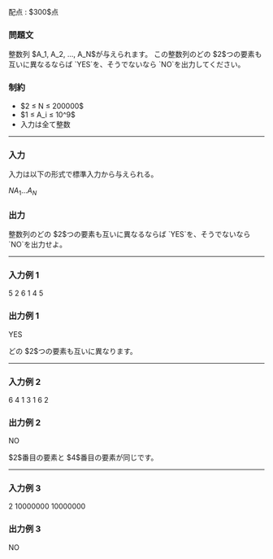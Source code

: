
<div>

<span>

<span>

<p>
配点 : $300$点
</p>

<div>

<section>

### **問題文**

<p>
整数列 $A_1, A_2, ..., A_N$が与えられます。
この整数列のどの $2$つの要素も互いに異なるならば `YES`を、そうでないなら `NO`を出力してください。
</p>

</section>

</div>

<div>

<section>

### **制約**

<ul>

<li>
$2 ≤ N ≤ 200000$
</li>

<li>
$1 ≤ A_i ≤ 10^9$
</li>

<li>
入力は全て整数
</li>

</ul>

</section>

</div>

---

<div>

<div>

<section>

### **入力**

<p>
入力は以下の形式で標準入力から与えられる。
</p>

<div>

$N$$A_1$$...$$A_N$
</div>

</section>

</div>

<div>

<section>

### **出力**

<p>
整数列のどの $2$つの要素も互いに異なるならば `YES`を、そうでないなら `NO`を出力せよ。
</p>

</section>

</div>

</div>

---

<div>

<section>

### **入力例 1**

<div>

5
2 6 1 4 5

</div>

</section>

</div>

<div>

<section>

### **出力例 1**

<div>

YES

</div>

<p>
どの $2$つの要素も互いに異なります。
</p>

</section>

</div>

---

<div>

<section>

### **入力例 2**

<div>

6
4 1 3 1 6 2

</div>

</section>

</div>

<div>

<section>

### **出力例 2**

<div>

NO

</div>

<p>
$2$番目の要素と $4$番目の要素が同じです。
</p>

</section>

</div>

---

<div>

<section>

### **入力例 3**

<div>

2
10000000 10000000

</div>

</section>

</div>

<div>

<section>

### **出力例 3**

<div>

NO

</div>

</section>

</div>

</span>

</span>

</div>
